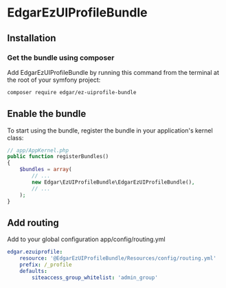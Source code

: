 # EdgarEzUIProfileBundle

## Installation

### Get the bundle using composer

Add EdgarEzUIProfileBundle by running this command from the terminal at the root of
your symfony project:

```bash
composer require edgar/ez-uiprofile-bundle
```

## Enable the bundle

To start using the bundle, register the bundle in your application's kernel class:

```php
// app/AppKernel.php
public function registerBundles()
{
    $bundles = array(
        // ...
        new Edgar\EzUIProfileBundle\EdgarEzUIProfileBundle(),
        // ...
    );
}
```

## Add routing

Add to your global configuration app/config/routing.yml

```yaml
edgar.ezuiprofile:
    resource: '@EdgarEzUIProfileBundle/Resources/config/routing.yml'
    prefix: /_profile
    defaults:
        siteaccess_group_whitelist: 'admin_group'    
```
